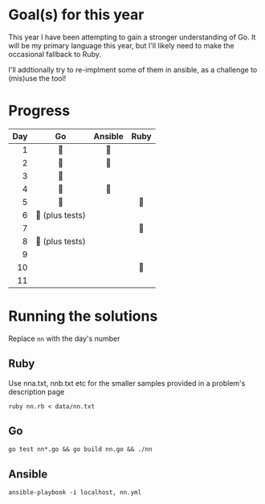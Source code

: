 # Goal(s) for this year

This year I have been attempting to gain a stronger understanding of Go. It
will be my primary language this year, but I'll likely need to make the
occasional fallback to Ruby.

I'll addtionally try to re-implment some of them in ansible, as a challenge to
(mis)use the tool!


# Progress

| Day | Go                             | Ansible           | Ruby              |
| --: | :-:                            | :-:               | :-:               |
| 1   | :1st_place_medal:              | :1st_place_medal: |                   |
| 2   | :1st_place_medal:              | :2nd_place_medal: |                   |
| 3   | :1st_place_medal:              |                   |                   |
| 4   | :1st_place_medal:              | :1st_place_medal: |                   |
| 5   | :2nd_place_medal:              |                   | :1st_place_medal: |
| 6   | :1st_place_medal: (plus tests) |                   |                   |
| 7   |                                |                   | :1st_place_medal: |
| 8   | :1st_place_medal: (plus tests) |                   |                   |
| 9   |                                |                   |                   |
| 10  |                                |                   | :1st_place_medal: |
| 11  |                                |                   |                   |

# Running the solutions

Replace `nn` with the day's number

## Ruby

Use nna.txt, nnb.txt etc for the smaller samples provided in a problem's description page

```
ruby nn.rb < data/nn.txt 
```

## Go

```
go test nn*.go && go build nn.go && ./nn
```

## Ansible

```
ansible-playbook -i localhost, nn.yml
```
